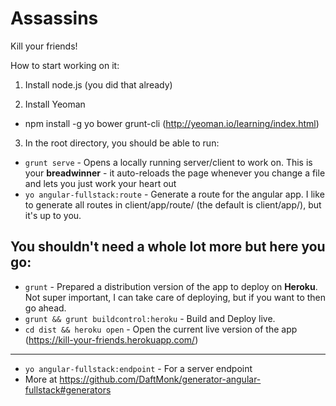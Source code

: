 Assassins
=========

Kill your friends!

How to start working on it:

1. Install node.js (you did that already)

2. Install Yeoman
  - npm install -g yo bower grunt-cli (http://yeoman.io/learning/index.html)
  
3. In the root directory, you should be able to run:
  - ```grunt serve``` - Opens a locally running server/client to work on.
  This is your __breadwinner__ - it auto-reloads the page whenever you change a file
  and lets you just work your heart out
  - ```yo angular-fullstack:route``` - Generate a route for the angular app.
  I like to generate all routes in client/app/route/ (the default is client/app/), but it's up
  to you.
  
  You shouldn't need a whole lot more but here you go:
  -------------------------------
  - ```grunt``` - Prepared a distribution version of the app to deploy on __Heroku__.
  Not super important, I can take care of deploying, but if you want to then go ahead.
  - ```grunt && grunt buildcontrol:heroku``` - Build and Deploy live.
  - ```cd dist && heroku open``` - Open the current live version of the app
  (https://kill-your-friends.herokuapp.com/)
  -------------------------------
  - ```yo angular-fullstack:endpoint``` - For a server endpoint
  - More at https://github.com/DaftMonk/generator-angular-fullstack#generators
  
